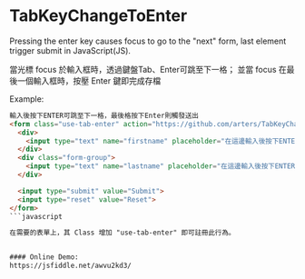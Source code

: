 # TabKeyChangeToEnter
Pressing the enter key causes focus to go to the "next" form, last element trigger submit in JavaScript(JS).

當光標 focus 於輸入框時，透過鍵盤Tab、Enter可跳至下一格；
並當 focus 在最後一個輸入框時，按壓 Enter 鍵即完成存檔

Example:
```HTML
輸入後按下ENTER可跳至下一格，最後格按下Enter則觸發送出
<form class="use-tab-enter" action="https://github.com/arters/TabKeyChangeToEnter/" method="get">
  <div>
    <input type="text" name="firstname" placeholder="在這邊輸入後按下ENTER">
  </div>
  <div class="form-group">
    <input type="text" name="lastname" placeholder="在這邊輸入後按下ENTER">
  </div>

  <input type="submit" value="Submit">
  <input type="reset" value="Reset">
</form>
```javascript

在需要的表單上，其 Class 增加 "use-tab-enter" 即可註冊此行為。


#### Online Demo:
https://jsfiddle.net/awvu2kd3/
